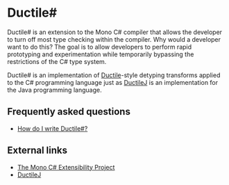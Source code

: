 # Ductile# #

Ductile# is an extension to the Mono C# compiler that allows the developer to turn off most type checking within the compiler. Why would a developer want to do this? The goal is to allow developers to perform rapid prototyping and experimentation while temporarily bypassing the restrictions of the C# type system.

Ductile# is an implementation of [Ductile](Ductile.md)-style detyping transforms applied to the C# programming language just as [DuctileJ](DuctileJ.md) is an implementation for the Java programming language.

## Frequently asked questions ##

  * [How do I write Ductile#?](WritingDuctileSharp.md)

## External links ##

  * [The Mono C# Extensibility Project](http://github.com/rcook/mono-extensibility)
  * [DuctileJ](http://code.google.com/p/ductilej/)